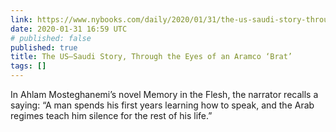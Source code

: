 ```yaml
---
link: https://www.nybooks.com/daily/2020/01/31/the-us-saudi-story-through-the-eyes-of-an-aramco-brat/
date: 2020-01-31 16:59 UTC
# published: false
published: true
title: The US–Saudi Story, Through the Eyes of an Aramco ‘Brat’
tags: []
---
```


In Ahlam Mosteghanemi’s novel Memory in the Flesh, the narrator recalls a saying: “A man spends his first years learning how to speak, and the Arab regimes teach him silence for the rest of his life.”
